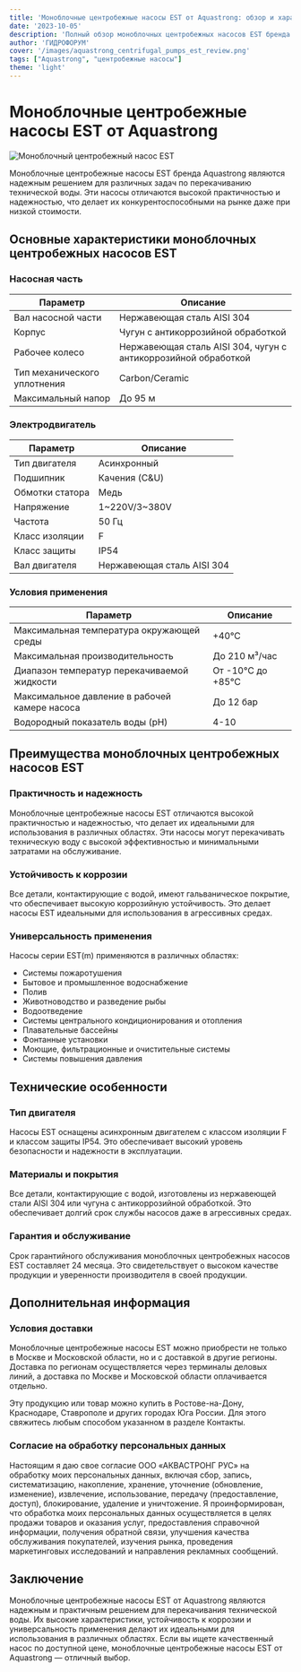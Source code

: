 ```yaml
---
title: 'Моноблочные центробежные насосы EST от Aquastrong: обзор и характеристики'
date: '2023-10-05'
description: 'Полный обзор моноблочных центробежных насосов EST бренда Aquastrong, их технические характеристики, области применения и преимущества.'
author: 'ГИДРОФОРУМ'
cover: '/images/aquastrong_centrifugal_pumps_est_review.png'
tags: ["Aquastrong", "центробежные насосы"]
theme: 'light'
---
```


# Моноблочные центробежные насосы EST от Aquastrong

![Mоноблочный центробежный насос EST](/images/aquastrong_centrifugal_pumps_est_review.png)

Моноблочные центробежные насосы EST бренда Aquastrong являются надежным решением для различных задач по перекачиванию технической воды. Эти насосы отличаются высокой практичностью и надежностью, что делает их конкурентоспособными на рынке даже при низкой стоимости.

## Основные характеристики моноблочных центробежных насосов EST

### Насосная часть
| Параметр                  | Описание                                                                 |
|---------------------------|-----------------------------------------------------------------------------|
| Вал насосной части        | Нержавеющая сталь AISI 304                                                 |
| Корпус                    | Чугун с антикоррозийной обработкой                                          |
| Рабочее колесо            | Нержавеющая сталь AISI 304, чугун с антикоррозийной обработкой                 |
| Тип механического уплотнения | Carbon/Ceramic                                                       |
| Максимальный напор      | До 95 м                                                                     |

### Электродвигатель
| Параметр                  | Описание                                                                 |
|---------------------------|-----------------------------------------------------------------------------|
| Тип двигателя             | Асинхронный                                                               |
| Подшипник                 | Качения (C&U)                                                             |
| Обмотки статора           | Медь                                                                        |
| Напряжение                | 1~220V/3~380V                                                            |
| Частота                   | 50 Гц                                                                       |
| Класс изоляции            | F                                                                        |
| Класс защиты              | IP54                                                                         |
| Вал двигателя             | Нержавеющая сталь AISI 304                                                 |

### Условия применения
| Параметр                  | Описание                                                                 |
|---------------------------|-----------------------------------------------------------------------------|
| Максимальная температура окружающей среды | +40°C                                                             |
| Максимальная производительность | До 210 м³/час                                                    |
| Диапазон температур перекачиваемой жидкости | От -10°C до +85°C                                               |
| Максимальное давление в рабочей камере насоса | До 12 бар                                                     |
| Водородный показатель воды (pH) | 4-10                                                               |

## Преимущества моноблочных центробежных насосов EST

### Практичность и надежность
Моноблочные центробежные насосы EST отличаются высокой практичностью и надежностью, что делает их идеальными для использования в различных областях. Эти насосы могут перекачивать техническую воду с высокой эффективностью и минимальными затратами на обслуживание.

### Устойчивость к коррозии
Все детали, контактирующие с водой, имеют гальваническое покрытие, что обеспечивает высокую коррозийную устойчивость. Это делает насосы EST идеальными для использования в агрессивных средах.

### Универсальность применения
Насосы серии EST(m) применяются в различных областях:
- Системы пожаротушения
- Бытовое и промышленное водоснабжение
- Полив
- Животноводство и разведение рыбы
- Водоотведение
- Системы центрального кондиционирования и отопления
- Плавательные бассейны
- Фонтанные установки
- Моющие, фильтрационные и очистительные системы
- Системы повышения давления

## Технические особенности

### Тип двигателя
Насосы EST оснащены асинхронным двигателем с классом изоляции F и классом защиты IP54. Это обеспечивает высокий уровень безопасности и надежности в эксплуатации.

### Материалы и покрытия
Все детали, контактирующие с водой, изготовлены из нержавеющей стали AISI 304 или чугуна с антикоррозийной обработкой. Это обеспечивает долгий срок службы насосов даже в агрессивных средах.

### Гарантия и обслуживание
Срок гарантийного обслуживания моноблочных центробежных насосов EST составляет 24 месяца. Это свидетельствует о высоком качестве продукции и уверенности производителя в своей продукции.

## Дополнительная информация

### Условия доставки
Моноблочные центробежные насосы EST можно приобрести не только в Москве и Московской области, но и с доставкой в другие регионы. Доставка по регионам осуществляется через терминалы деловых линий, а доставка по Москве и Московской области оплачивается отдельно.

Эту продукцию или товар можно купить в Ростове-на-Дону, Краснодаре, Ставрополе и других городах Юга России. Для этого свяжитесь любым способом указанном в разделе Контакты.

### Согласие на обработку персональных данных
Настоящим я даю свое согласие ООО «АКВАСТРОНГ РУС» на обработку моих персональных данных, включая сбор, запись, систематизацию, накопление, хранение, уточнение (обновление, изменение), извлечение, использование, передачу (предоставление, доступ), блокирование, удаление и уничтожение. Я проинформирован, что обработка моих персональных данных осуществляется в целях продажи товаров и оказания услуг, предоставления справочной информации, получения обратной связи, улучшения качества обслуживания покупателей, изучения рынка, проведения маркетинговых исследований и направления рекламных сообщений.

## Заключение

Моноблочные центробежные насосы EST от Aquastrong являются надежным и практичным решением для перекачивания технической воды. Их высокие характеристики, устойчивость к коррозии и универсальность применения делают их идеальными для использования в различных областях. Если вы ищете качественный насос по доступной цене, моноблочные центробежные насосы EST от Aquastrong — отличный выбор.